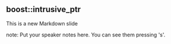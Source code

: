 ##  boost::intrusive_ptr

This is a new Markdown slide

note:
    Put your speaker notes here.
    You can see them pressing 's'.
